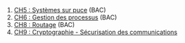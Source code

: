 1. [CH5 : Systèmes sur puce](../CH5_SOC/cours/) (BAC)
2. [CH6 : Gestion des processus](../CH6_Processus/cours/) (BAC)
3. [CH8 : Routage](../CH8_Routage/cours/) (BAC)
4. [CH9 : Cryptographie - Sécurisation des communications](../CH9_Cryptographie/cours/)